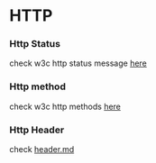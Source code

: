 # HTTP

### Http Status
check w3c http status message [here](http://www.w3schools.com/tags/ref_httpmessages.asp)

### Http method
check w3c http methods [here](http://www.w3schools.com/tags/ref_httpmethods.asp)

### Http Header
check [header.md](header.md)
